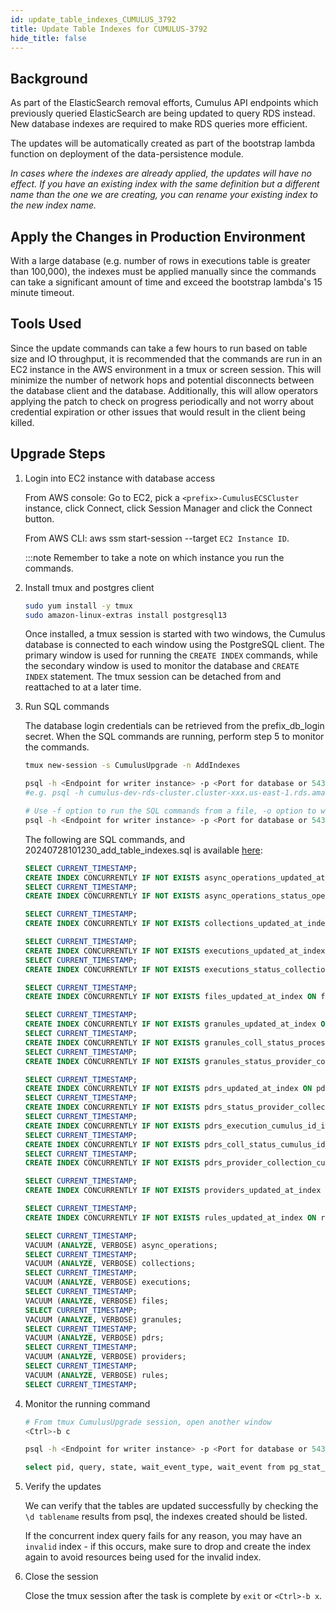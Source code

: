 ```yaml
---
id: update_table_indexes_CUMULUS_3792
title: Update Table Indexes for CUMULUS-3792
hide_title: false
---
```


## Background

As part of the ElasticSearch removal efforts, Cumulus API endpoints which previously queried ElasticSearch
are being updated to query RDS instead.  New database indexes are required to make RDS queries more efficient.

The updates will be automatically created as part of the bootstrap lambda function on deployment of the data-persistence module.

*In cases where the indexes are already applied, the updates will have no effect. If you have an existing index with the same definition
but a different name than the one we are creating, you can rename your existing index to the new index name.*

## Apply the Changes in Production Environment

With a large database (e.g. number of rows in executions table is greater than 100,000), the indexes must be applied manually since
the commands can take a significant amount of time and exceed the bootstrap lambda's 15 minute timeout.

## Tools Used

Since the update commands can take a few hours to run based on table size and IO throughput, it is recommended that the commands are run in an EC2 instance
in the AWS environment in a tmux or screen session. This will minimize the number of network hops and potential disconnects between the database client
and the database. Additionally, this will allow operators applying the patch to check on progress periodically and not worry about credential expiration or
other issues that would result in the client being killed.

## Upgrade Steps

1. Login into EC2 instance with database access

    From AWS console: Go to EC2, pick a `<prefix>-CumulusECSCluster` instance, click Connect, click Session Manager
    and click the Connect button.

    From AWS CLI: aws ssm start-session --target `EC2 Instance ID`.

    :::note Remember to take a note on which instance you run the commands.

2. Install tmux and postgres client

    ```sh
    sudo yum install -y tmux
    sudo amazon-linux-extras install postgresql13
    ```

    Once installed, a tmux session is started with two windows, the Cumulus database is connected to each window
    using the PostgreSQL client. The primary window is used for running the `CREATE INDEX` commands, while the secondary
    window is used to monitor the database and `CREATE INDEX` statement. The tmux session can be detached from and
    reattached to at a later time.

3. Run SQL commands

    The database login credentials can be retrieved from the prefix_db_login secret.
    When the SQL commands are running, perform step 5 to monitor the commands.

    ```sh
    tmux new-session -s CumulusUpgrade -n AddIndexes

    psql -h <Endpoint for writer instance> -p <Port for database or 5432> -d <cumulus database name> -U <database admin user> -W
    #e.g. psql -h cumulus-dev-rds-cluster.cluster-xxx.us-east-1.rds.amazonaws.com -p 5432 -d cumulus_test_db -U cumulus_test -W

    # Use -f option to run the SQL commands from a file, -o option to write output to file
    psql -h <Endpoint for writer instance> -p <Port for database or 5432> -d <cumulus database name> -U <database admin user> -f 20240728101230_add_table_indexes.sql -W
    ```

    The following are SQL commands, and 20240728101230_add_table_indexes.sql is available
    [here](https://raw.githubusercontent.com/nasa/cumulus/master/packages/db/src/migrations/20240728101230_add_table_indexes.sql):

    ```sql
    SELECT CURRENT_TIMESTAMP;
    CREATE INDEX CONCURRENTLY IF NOT EXISTS async_operations_updated_at_index ON async_operations(updated_at);
    SELECT CURRENT_TIMESTAMP;
    CREATE INDEX CONCURRENTLY IF NOT EXISTS async_operations_status_operation_type_cumulus_id_index ON async_operations(status, operation_type, cumulus_id);

    SELECT CURRENT_TIMESTAMP;
    CREATE INDEX CONCURRENTLY IF NOT EXISTS collections_updated_at_index ON collections(updated_at);

    SELECT CURRENT_TIMESTAMP;
    CREATE INDEX CONCURRENTLY IF NOT EXISTS executions_updated_at_index ON executions(updated_at);
    SELECT CURRENT_TIMESTAMP;
    CREATE INDEX CONCURRENTLY IF NOT EXISTS executions_status_collection_cumulus_id_index ON executions(status, collection_cumulus_id, cumulus_id);

    SELECT CURRENT_TIMESTAMP;
    CREATE INDEX CONCURRENTLY IF NOT EXISTS files_updated_at_index ON files(updated_at);

    SELECT CURRENT_TIMESTAMP;
    CREATE INDEX CONCURRENTLY IF NOT EXISTS granules_updated_at_index ON granules(updated_at);
    SELECT CURRENT_TIMESTAMP;
    CREATE INDEX CONCURRENTLY IF NOT EXISTS granules_coll_status_processendtime_cumulus_id_index ON granules(collection_cumulus_id, status, processing_end_date_time, cumulus_id);
    SELECT CURRENT_TIMESTAMP;
    CREATE INDEX CONCURRENTLY IF NOT EXISTS granules_status_provider_collection_cumulus_id_index ON granules(status, provider_cumulus_id, collection_cumulus_id, cumulus_id);

    SELECT CURRENT_TIMESTAMP;
    CREATE INDEX CONCURRENTLY IF NOT EXISTS pdrs_updated_at_index ON pdrs(updated_at);
    SELECT CURRENT_TIMESTAMP;
    CREATE INDEX CONCURRENTLY IF NOT EXISTS pdrs_status_provider_collection_cumulus_id_index ON pdrs(status, provider_cumulus_id, collection_cumulus_id, cumulus_id);
    SELECT CURRENT_TIMESTAMP;
    CREATE INDEX CONCURRENTLY IF NOT EXISTS pdrs_execution_cumulus_id_index ON pdrs(execution_cumulus_id);
    SELECT CURRENT_TIMESTAMP;
    CREATE INDEX CONCURRENTLY IF NOT EXISTS pdrs_coll_status_cumulus_id_index ON pdrs(collection_cumulus_id, status, cumulus_id);
    SELECT CURRENT_TIMESTAMP;
    CREATE INDEX CONCURRENTLY IF NOT EXISTS pdrs_provider_collection_cumulus_id_name_index ON pdrs(provider_cumulus_id, collection_cumulus_id, name);

    SELECT CURRENT_TIMESTAMP;
    CREATE INDEX CONCURRENTLY IF NOT EXISTS providers_updated_at_index ON providers(updated_at);

    SELECT CURRENT_TIMESTAMP;
    CREATE INDEX CONCURRENTLY IF NOT EXISTS rules_updated_at_index ON rules(updated_at);

    SELECT CURRENT_TIMESTAMP;
    VACUUM (ANALYZE, VERBOSE) async_operations;
    SELECT CURRENT_TIMESTAMP;
    VACUUM (ANALYZE, VERBOSE) collections;
    SELECT CURRENT_TIMESTAMP;
    VACUUM (ANALYZE, VERBOSE) executions;
    SELECT CURRENT_TIMESTAMP;
    VACUUM (ANALYZE, VERBOSE) files;
    SELECT CURRENT_TIMESTAMP;
    VACUUM (ANALYZE, VERBOSE) granules;
    SELECT CURRENT_TIMESTAMP;
    VACUUM (ANALYZE, VERBOSE) pdrs;
    SELECT CURRENT_TIMESTAMP;
    VACUUM (ANALYZE, VERBOSE) providers;
    SELECT CURRENT_TIMESTAMP;
    VACUUM (ANALYZE, VERBOSE) rules;
    SELECT CURRENT_TIMESTAMP;
    ```

4. Monitor the running command

    ```sh
    # From tmux CumulusUpgrade session, open another window
    <Ctrl>-b c

    psql -h <Endpoint for writer instance> -p <Port for database or 5432> -d <cumulus database name> -U <database admin user> -W

    select pid, query, state, wait_event_type, wait_event from pg_stat_activity where state = 'active';
    ```

5. Verify the updates

     We can verify that the tables are updated successfully by checking the `\d tablename` results from psql, the indexes created should be listed.

     If the concurrent index query fails for any reason, you may have an `invalid` index - if this occurs,
     make sure to drop and create the index again to avoid resources being used for the invalid index.

6. Close the session

    Close the tmux session after the task is complete by `exit` or `<Ctrl>-b x`.
